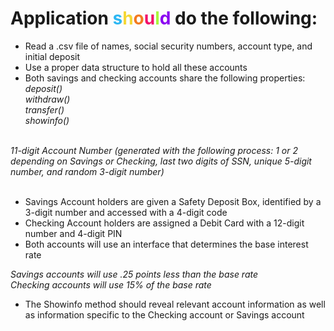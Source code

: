 # Application <span style="color: #2DB7F3;">s</span><span style="color: #F5D736;">h</span><span style="color: #F37B21;">o</span><span style="color: #F20F6A;">u</span><span style="color: #AAF73D;">l</span><span style="color: #8A00F1;">d</span> do the following:
* Read a .csv file of names, social security numbers, account type, and initial deposit
* Use a proper data structure to hold all these accounts
* Both savings and checking accounts share the following properties:<br />
_deposit()_<br />
_withdraw()_<br />
_transfer()_<br />
_showinfo()_<br />
<br />
<i>11-digit Account Number (generated with the following process: 1 or 2 depending on Savings or Checking, 
last two digits of SSN, unique 5-digit number, and random 3-digit number)</i><br/>
<br/>

+ Savings Account holders are given a Safety Deposit Box, identified by a 3-digit number and accessed with a 4-digit code<br />
+ Checking Account holders are assigned a Debit Card with a 12-digit number and 4-digit PIN<br />
+ Both accounts will use an interface that determines the base interest rate<br />

<i>Savings accounts will use .25 points less than the base rate</i><br />
<i>Checking accounts will use 15% of the base rate</i><br />

+ The Showinfo method should reveal relevant account information as well as information specific to the Checking account or Savings account